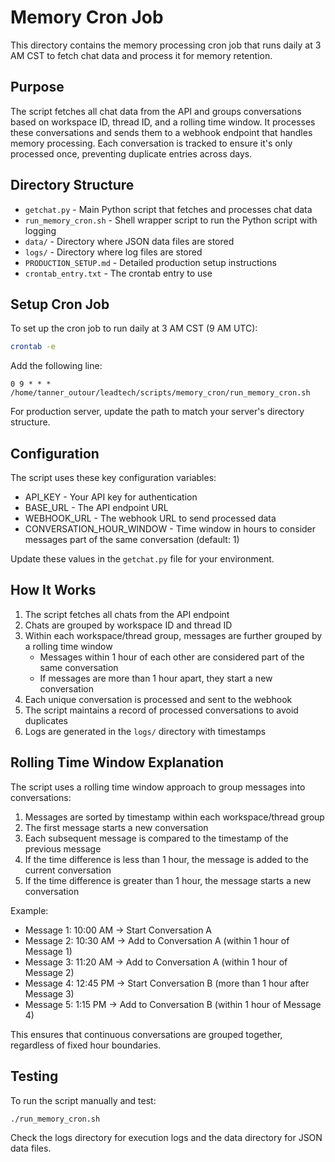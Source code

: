 # Memory Cron Job

This directory contains the memory processing cron job that runs daily at 3 AM CST to fetch chat data and process it for memory retention.

## Purpose

The script fetches all chat data from the API and groups conversations based on workspace ID, thread ID, and a rolling time window. It processes these conversations and sends them to a webhook endpoint that handles memory processing. Each conversation is tracked to ensure it's only processed once, preventing duplicate entries across days.

## Directory Structure

- `getchat.py` - Main Python script that fetches and processes chat data
- `run_memory_cron.sh` - Shell wrapper script to run the Python script with logging
- `data/` - Directory where JSON data files are stored
- `logs/` - Directory where log files are stored
- `PRODUCTION_SETUP.md` - Detailed production setup instructions
- `crontab_entry.txt` - The crontab entry to use

## Setup Cron Job

To set up the cron job to run daily at 3 AM CST (9 AM UTC):

```bash
crontab -e
```

Add the following line:

```
0 9 * * * /home/tanner_outour/leadtech/scripts/memory_cron/run_memory_cron.sh
```

For production server, update the path to match your server's directory structure.

## Configuration

The script uses these key configuration variables:

- API_KEY - Your API key for authentication
- BASE_URL - The API endpoint URL
- WEBHOOK_URL - The webhook URL to send processed data
- CONVERSATION_HOUR_WINDOW - Time window in hours to consider messages part of the same conversation (default: 1)

Update these values in the `getchat.py` file for your environment.

## How It Works

1. The script fetches all chats from the API endpoint
2. Chats are grouped by workspace ID and thread ID
3. Within each workspace/thread group, messages are further grouped by a rolling time window
   - Messages within 1 hour of each other are considered part of the same conversation
   - If messages are more than 1 hour apart, they start a new conversation
4. Each unique conversation is processed and sent to the webhook
5. The script maintains a record of processed conversations to avoid duplicates
6. Logs are generated in the `logs/` directory with timestamps

## Rolling Time Window Explanation

The script uses a rolling time window approach to group messages into conversations:

1. Messages are sorted by timestamp within each workspace/thread group
2. The first message starts a new conversation
3. Each subsequent message is compared to the timestamp of the previous message
4. If the time difference is less than 1 hour, the message is added to the current conversation
5. If the time difference is greater than 1 hour, the message starts a new conversation

Example:
- Message 1: 10:00 AM → Start Conversation A
- Message 2: 10:30 AM → Add to Conversation A (within 1 hour of Message 1)
- Message 3: 11:20 AM → Add to Conversation A (within 1 hour of Message 2)
- Message 4: 12:45 PM → Start Conversation B (more than 1 hour after Message 3)
- Message 5: 1:15 PM → Add to Conversation B (within 1 hour of Message 4)

This ensures that continuous conversations are grouped together, regardless of fixed hour boundaries.

## Testing

To run the script manually and test:

```bash
./run_memory_cron.sh
```

Check the logs directory for execution logs and the data directory for JSON data files.